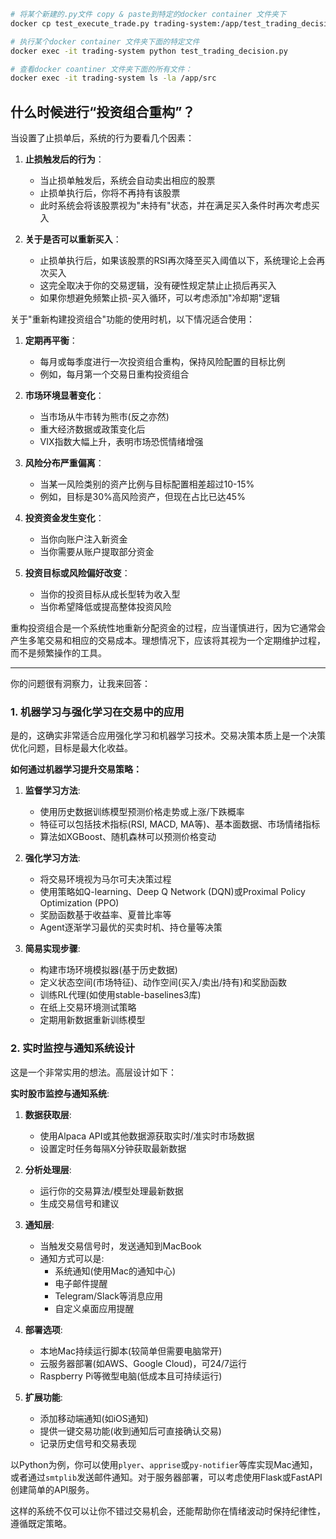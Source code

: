







```bash
# 将某个新建的.py文件 copy & paste到特定的docker container 文件夹下
docker cp test_execute_trade.py trading-system:/app/test_trading_decision.py

# 执行某个docker container 文件夹下面的特定文件
docker exec -it trading-system python test_trading_decision.py      

# 查看docker coantiner 文件夹下面的所有文件：
docker exec -it trading-system ls -la /app/src  
```







## 什么时候进行“投资组合重构”？
当设置了止损单后，系统的行为要看几个因素：

1. **止损触发后的行为**：
    
    - 当止损单触发后，系统会自动卖出相应的股票
    - 止损单执行后，你将不再持有该股票
    - 此时系统会将该股票视为"未持有"状态，并在满足买入条件时再次考虑买入
2. **关于是否可以重新买入**：
    
    - 止损单执行后，如果该股票的RSI再次降至买入阈值以下，系统理论上会再次买入
    - 这完全取决于你的交易逻辑，没有硬性规定禁止止损后再买入
    - 如果你想避免频繁止损-买入循环，可以考虑添加"冷却期"逻辑

关于"重新构建投资组合"功能的使用时机，以下情况适合使用：

1. **定期再平衡**：
    
    - 每月或每季度进行一次投资组合重构，保持风险配置的目标比例
    - 例如，每月第一个交易日重构投资组合
2. **市场环境显著变化**：
    
    - 当市场从牛市转为熊市(反之亦然)
    - 重大经济数据或政策变化后
    - VIX指数大幅上升，表明市场恐慌情绪增强
3. **风险分布严重偏离**：
    
    - 当某一风险类别的资产比例与目标配置相差超过10-15%
    - 例如，目标是30%高风险资产，但现在占比已达45%
4. **投资资金发生变化**：
    
    - 当你向账户注入新资金
    - 当你需要从账户提取部分资金
5. **投资目标或风险偏好改变**：
    
    - 当你的投资目标从成长型转为收入型
    - 当你希望降低或提高整体投资风险

重构投资组合是一个系统性地重新分配资金的过程，应当谨慎进行，因为它通常会产生多笔交易和相应的交易成本。理想情况下，应该将其视为一个定期维护过程，而不是频繁操作的工具。

---



你的问题很有洞察力，让我来回答：

### 1. 机器学习与强化学习在交易中的应用

是的，这确实非常适合应用强化学习和机器学习技术。交易决策本质上是一个决策优化问题，目标是最大化收益。

**如何通过机器学习提升交易策略：**

1. **监督学习方法**:
    
    - 使用历史数据训练模型预测价格走势或上涨/下跌概率
    - 特征可以包括技术指标(RSI, MACD, MA等)、基本面数据、市场情绪指标
    - 算法如XGBoost、随机森林可以预测价格变动
2. **强化学习方法**:
    
    - 将交易环境视为马尔可夫决策过程
    - 使用策略如Q-learning、Deep Q Network (DQN)或Proximal Policy Optimization (PPO)
    - 奖励函数基于收益率、夏普比率等
    - Agent逐渐学习最优的买卖时机、持仓量等决策
3. **简易实现步骤**:
    
    - 构建市场环境模拟器(基于历史数据)
    - 定义状态空间(市场特征)、动作空间(买入/卖出/持有)和奖励函数
    - 训练RL代理(如使用stable-baselines3库)
    - 在纸上交易环境测试策略
    - 定期用新数据重新训练模型

### 2. 实时监控与通知系统设计

这是一个非常实用的想法。高层设计如下：

**实时股市监控与通知系统**:

1. **数据获取层**:
    
    - 使用Alpaca API或其他数据源获取实时/准实时市场数据
    - 设置定时任务每隔X分钟获取最新数据
2. **分析处理层**:
    
    - 运行你的交易算法/模型处理最新数据
    - 生成交易信号和建议
3. **通知层**:
    
    - 当触发交易信号时，发送通知到MacBook
    - 通知方式可以是:
        - 系统通知(使用Mac的通知中心)
        - 电子邮件提醒
        - Telegram/Slack等消息应用
        - 自定义桌面应用提醒
4. **部署选项**:
    
    - 本地Mac持续运行脚本(较简单但需要电脑常开)
    - 云服务器部署(如AWS、Google Cloud)，可24/7运行
    - Raspberry Pi等微型电脑(低成本且可持续运行)
5. **扩展功能**:
    
    - 添加移动端通知(如iOS通知)
    - 提供一键交易功能(收到通知后可直接确认交易)
    - 记录历史信号和交易表现

以Python为例，你可以使用`plyer`、`apprise`或`py-notifier`等库实现Mac通知，或者通过`smtplib`发送邮件通知。对于服务器部署，可以考虑使用Flask或FastAPI创建简单的API服务。

这样的系统不仅可以让你不错过交易机会，还能帮助你在情绪波动时保持纪律性，遵循既定策略。







